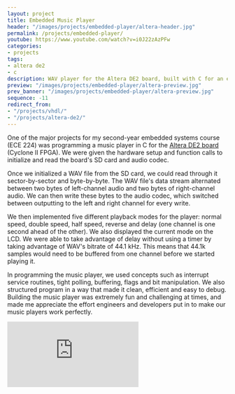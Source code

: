 ```yaml
---
layout: project
title: Embedded Music Player
header: "/images/projects/embedded-player/altera-header.jpg"
permalink: /projects/embedded-player/
youtube: https://www.youtube.com/watch?v=i0J22zAzPFw
categories:
- projects
tags:
- altera de2
- c
description: WAV player for the Altera DE2 board, built with C for an embedded systems course.
preview: "/images/projects/embedded-player/altera-preview.jpg"
prev_banner: "/images/projects/embedded-player/altera-preview.jpg"
sequence: -11
redirect_from:
- "/projects/vhdl/"
- "/projects/altera-de2/"
---
```


One of the major projects for my second-year embedded systems course (ECE 224) was programming a music player in C for the [Altera DE2 board](http://www.altera.com/education/univ/materials/boards/de2/unv-de2-board.html) (Cyclone II FPGA). We were given the hardware setup and function calls to initialize and read the board's SD card and audio codec.

Once we initialized a WAV file from the SD card, we could read through it sector-by-sector and byte-by-byte. The WAV file's data stream alternated between two bytes of left-channel audio and two bytes of right-channel audio. We can then write these bytes to the audio codec, which switched between outputting to the left and right channel for every write.

We then implemented five different playback modes for the player: normal speed, double speed, half speed, reverse and delay (one channel is one second ahead of the other). We also displayed the current mode on the LCD. We were able to take advantage of delay without using a timer by taking advantage of WAV's bitrate of 44.1 kHz. This means that 44.1k samples would need to be buffered from one channel before we started playing it.

In programming the music player, we used concepts such as interrupt service routines, tight polling, buffering, flags and bit manipulation. We also structured program in a way that made it clean, efficient and easy to debug. Building the music player was extremely fun and challenging at times, and made me appreciate the effort engineers and developers put in to make our music players work perfectly.

<div class="embed-responsive embed-responsive-16by9 col-center" style="margin-bottom: 17px;">
    <iframe src="https://www.youtube.com/embed/i0J22zAzPFw" frameborder="0" allowfullscreen></iframe>
</div>